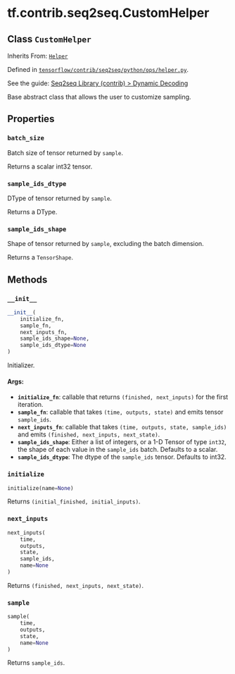<div itemscope itemtype="http://developers.google.com/ReferenceObject">
<meta itemprop="name" content="tf.contrib.seq2seq.CustomHelper" />
<meta itemprop="property" content="batch_size"/>
<meta itemprop="property" content="sample_ids_dtype"/>
<meta itemprop="property" content="sample_ids_shape"/>
<meta itemprop="property" content="__init__"/>
<meta itemprop="property" content="initialize"/>
<meta itemprop="property" content="next_inputs"/>
<meta itemprop="property" content="sample"/>
</div>

# tf.contrib.seq2seq.CustomHelper

## Class `CustomHelper`

Inherits From: [`Helper`](../../../tf/contrib/seq2seq/Helper.md)



Defined in [`tensorflow/contrib/seq2seq/python/ops/helper.py`](https://www.tensorflow.org/code/tensorflow/contrib/seq2seq/python/ops/helper.py).

See the guide: [Seq2seq Library (contrib) > Dynamic Decoding](../../../../../api_guides/python/contrib.seq2seq.md#Dynamic_Decoding)

Base abstract class that allows the user to customize sampling.

## Properties

<h3 id="batch_size"><code>batch_size</code></h3>

Batch size of tensor returned by `sample`.

Returns a scalar int32 tensor.

<h3 id="sample_ids_dtype"><code>sample_ids_dtype</code></h3>

DType of tensor returned by `sample`.

Returns a DType.

<h3 id="sample_ids_shape"><code>sample_ids_shape</code></h3>

Shape of tensor returned by `sample`, excluding the batch dimension.

Returns a `TensorShape`.



## Methods

<h3 id="__init__"><code>__init__</code></h3>

``` python
__init__(
    initialize_fn,
    sample_fn,
    next_inputs_fn,
    sample_ids_shape=None,
    sample_ids_dtype=None
)
```

Initializer.

#### Args:

* <b>`initialize_fn`</b>: callable that returns `(finished, next_inputs)`
    for the first iteration.
* <b>`sample_fn`</b>: callable that takes `(time, outputs, state)`
    and emits tensor `sample_ids`.
* <b>`next_inputs_fn`</b>: callable that takes `(time, outputs, state, sample_ids)`
    and emits `(finished, next_inputs, next_state)`.
* <b>`sample_ids_shape`</b>: Either a list of integers, or a 1-D Tensor of type
    `int32`, the shape of each value in the `sample_ids` batch. Defaults to
    a scalar.
* <b>`sample_ids_dtype`</b>: The dtype of the `sample_ids` tensor. Defaults to int32.

<h3 id="initialize"><code>initialize</code></h3>

``` python
initialize(name=None)
```

Returns `(initial_finished, initial_inputs)`.

<h3 id="next_inputs"><code>next_inputs</code></h3>

``` python
next_inputs(
    time,
    outputs,
    state,
    sample_ids,
    name=None
)
```

Returns `(finished, next_inputs, next_state)`.

<h3 id="sample"><code>sample</code></h3>

``` python
sample(
    time,
    outputs,
    state,
    name=None
)
```

Returns `sample_ids`.



